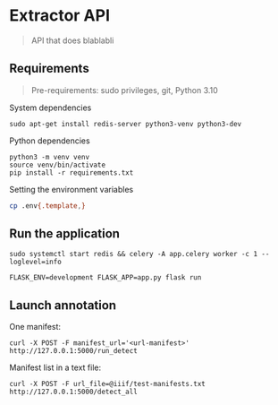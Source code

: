 # Extractor API

> API that does blablabli

## Requirements

> Pre-requirements: sudo privileges, git, Python 3.10

System dependencies
```shell
sudo apt-get install redis-server python3-venv python3-dev
```

Python dependencies
```shell
python3 -m venv venv
source venv/bin/activate
pip install -r requirements.txt
```

Setting the environment variables
```bash
cp .env{.template,}
```

## Run the application
```shell
sudo systemctl start redis && celery -A app.celery worker -c 1 --loglevel=info
```
```shell
FLASK_ENV=development FLASK_APP=app.py flask run
```

## Launch annotation

One manifest:
```shell
curl -X POST -F manifest_url='<url-manifest>' http://127.0.0.1:5000/run_detect
```

Manifest list in a text file:
```shell
curl -X POST -F url_file=@iiif/test-manifests.txt http://127.0.0.1:5000/detect_all
```
